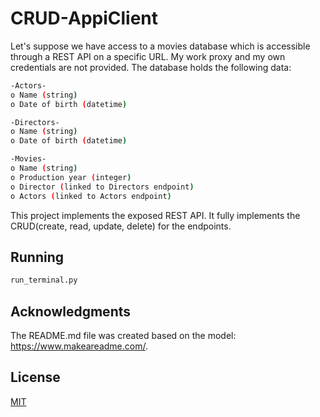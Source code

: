 # CRUD-AppiClient

Let's suppose we have access to a movies database which is accessible through a REST API on a specific URL. My work proxy and my own credentials are not provided. The database holds the following data:
```bash
-Actors-
o Name (string)
o Date of birth (datetime)

-Directors-
o Name (string)
o Date of birth (datetime)

-Movies-
o Name (string)
o Production year (integer)
o Director (linked to Directors endpoint)
o Actors (linked to Actors endpoint)
```

This project implements the exposed REST API. It fully implements the CRUD(create, read, update, delete) for the endpoints.
## Running
```bash
run_terminal.py
```
## Acknowledgments
The README.md file was created based on the model: https://www.makeareadme.com/.

## License
[MIT](https://choosealicense.com/licenses/mit/)
